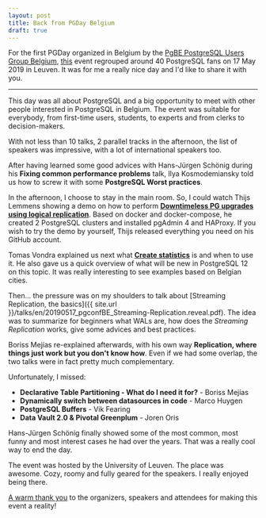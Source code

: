 ```yaml
---
layout: post
title: Back from PGDay Belgium
draft: true
---
```


For the first PGDay organized in Belgium by the 
[PgBE PostgreSQL Users Group Belgium](https://www.meetup.com/fr-FR/PostgresBE/), 
[this](http://pgconf.be) event regrouped around 40 PostgreSQL fans on 17 May 
2019 in Leuven. It was for me a really nice day and I'd like to share it with 
you.

<!--MORE-->

-----

This day was all about PostgreSQL and a big opportunity to meet with other 
people interested in PostgreSQL in Belgium. The event was suitable for 
everybody, from first-time users, students, to experts and from clerks to 
decision-makers.

With not less than 10 talks, 2 parallel tracks in the afternoon, the list of 
speakers was impressive, with a lot of international speakers too. 

After having learned some good advices with Hans-Jürgen Schönig during his 
**Fixing common performance problems** talk, Ilya Kosmodemiansky told us how 
to screw it with some **PostgreSQL Worst practices**.

In the afternoon, I choose to stay in the main room. So, I could watch Thijs 
Lemmens showing a demo on how to perform 
[**Downtimeless PG upgrades using logical replication**](https://github.com/thijslemmens/pg-logical-replication-presentation). 
Based on docker and docker-compose, he created 2 PostgreSQL clusters and 
installed pgAdmin 4 and HAProxy. If you wish to try the demo by yourself, Thijs 
released everything you need on his GitHub account.

Tomas Vondra explained us next what 
[**Create statistics**](https://github.com/tvondra/create-statistics-talk) is 
and when to use it. He also gave us a quick overview of what will be new in 
PostgreSQL 12 on this topic. It was really interesting to see examples based 
on Belgian cities. 

Then... the pressure was on my shoulders to talk about 
[Streaming Replication, the basics]({{ site.url }}/talks/en/20190517_pgconfBE_Streaming-Replication.reveal.pdf). 
The idea was to summarize for beginners what WALs are, how does the _Streaming 
Replication_ works, give some advices and best practices.

Boriss Mejías re-explained afterwards, with his own way **Replication, where 
things just work but you don't know how**. Even if we had some overlap, the 
two talks were in fact pretty much complementary.

Unfortunately, I missed:

* **Declarative Table Partitioning - What do I need it for?** - Boriss Mejías
* **Dynamically switch between datasources in code** - Marco Huygen
* **PostgreSQL Buffers** - Vik Fearing
* **Data Vault 2.0 & Pivotal Greenplum** - Joren Oris

Hans-Jürgen Schönig finally showed some of the most common, most funny and 
most interest cases he had over the years. That was a really cool way to end 
the day.

The event was hosted by the University of Leuven. The place was awesome. Cozy, 
roomy and fully geared for the speakers. I really enjoyed being there.

[A warm thank you](https://twitter.com/the_hydrobiont/status/1129416778872958982) 
to the organizers, speakers and attendees for making this event a reality!